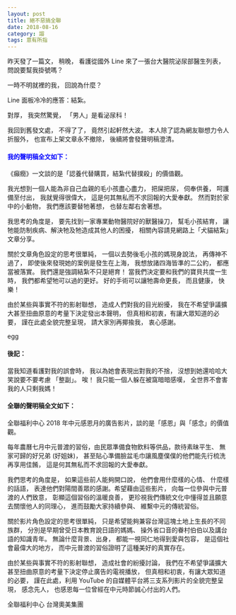 ```yaml
---
layout: post
title: 絕不惡搞全聯
date: 2018-08-16
category: 謅
tags: 意有所指
---
```


昨天發了一篇文，
稍晚，
看護從國外 Line 來了一張台大醫院泌尿部醫生列表，
問說要幫我掛號嗎？

一時不明就裡的我，
回說為什麼？

Line 面板冷冷的應答：結紮。

對厚，
我突然驚覺，
「男人」是看泌尿科！

<!--more-->
我回到舊發文處，
不得了了，
竟然引起軒然大波。
本人除了認為網友聯想力令人折服外，
也宣布上架文章永不撤除，
後續將會發聲明稿澄清。


#### <span style="color: blue;">我的聲明稿全文如下：
《癲癇》一文談的是「認養代替購買，結紮代替撲殺」的價值觀。

我光想到一個人能為非自己血親的毛小孩盡心盡力，
把屎把尿，
伺奉供養，
呵護備至付出，
我就覺得很偉大，
這是何其無私而不求回報的大愛奉獻。
然而對於家中的小動物，
我們應該要替牠著想，
也替左鄰右舍著想。

我思考的角度是，
要先找到一家專業動物醫院好的獸醫操刀，
幫毛小孩結育，
讓牠能防制疾病、解決牠及牠造成其他人的困擾，
相關內容請見網路上「犬貓結紮」文章分享。

關於文章角色設定的思考很單純，
一個以去勢後毛小孩的媽現身說法，
再傳神不過了，
即使後來發現她的案例是發生在上海，
我想放諸四海皆準的二公約，
都應當被落實。
我們還是強調結紮不只是絕育！
當我們決定要和我們的寶貝共度一生時，
我們都希望牠可以過的更好。
好的手術可以讓牠壽命更長，
而且健康，
快樂！

由於某些與事實不符的影射聯想，
造成人們對我的目光紛擾，
我在不希望爭議擴大甚至扭曲原意的考量下決定發出本聲明，
但真相和初衷，有讓大眾知道的必要，
謹在此處全貌完整呈現，
請大家別再揶揄我，
衷心感謝。

egg</span>


#### 後記：
當我知道看護對我的誤會時，
我以為她會表現出對我的不捨，
沒想到她還哈哈大笑說要不要考慮 「整副」。
唉！
我只能一個人躲在被窩暗暗感嘆，
全世界不會害我的人只剩我媽！


#### 全聯的聲明稿全文如下：
全聯福利中心 2018 年中元感恩月的廣告影片，談的是「感恩」與「感念」的價值觀。

每年農曆七月中元普渡的習俗，由民眾準備食物飲料等供品，款待素昧平生、 無家可歸的好兄弟 (好姐妹)，
甚至貼心準備臉盆毛巾讓風塵僕僕的他們能先行梳洗再享用佳餚，
這是何其無私而不求回報的大愛奉獻。
	
我們思考的角度是，
如果這些前人能夠開口說，
他們會用什麼樣的心情、 什麼樣的話語，
表達他們對陽間善眾的感謝。希望藉由這些影片，
向每一位參與中元普渡的人們致意，
彰顯這個習俗的溫暖良善，
更珍視我們傳統文化中懂得並且願意去關懷他人的同理心，
進而鼓勵大家持續參與、 維繫中元的傳統習俗。

關於影片角色設定的思考很單純，
只是希望能夠兼容台灣這塊土地上生長的不同族群，
分別是早期曾受日本教育說日語的媽媽、 操外省口音的眷村伯伯以及講台語的知識青年。
無論什麼背景、出身，
都能一視同仁地得到愛與包容，
是這個社會最偉大的地方，
而中元普渡的習俗證明了這種美好的真實存在。

由於某些與事實不符的影射聯想，
造成社會的紛擾討論，
我們在不希望爭議擴大甚至扭曲原意的考量下決定停止廣告的電視播放，
但真相和初衷，有讓大眾知道的必要，
謹在此處，利用 YouTube 的自媒體平台將三支系列影片的全貌完整呈現，
感念先人，
也感恩每一位曾經在中元時節誠心付出的人們。

全聯福利中心 台灣奧美集團
